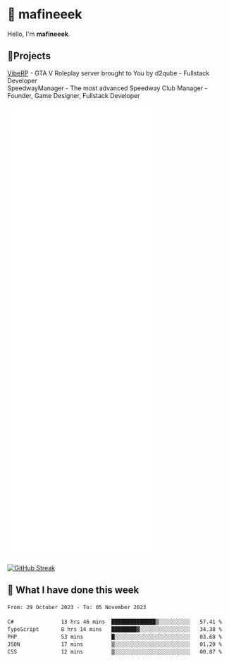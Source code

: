 # 👋 mafineeek
Hello, I'm **mafineeek**.

## 📝Projects

[VibeRP](https://v-rp.pl) - GTA V Roleplay server brought to You by d2qube - Fullstack Developer<br/>
SpeedwayManager - The most advanced Speedway Club Manager - Founder, Game Designer, Fullstack Developer


![](./github-metrics.svg)

[![GitHub Streak](https://streak-stats.demolab.com/?user=mafineeek)](https://git.io/streak-stats)

## 📰 What I have done this week
<!--START_SECTION:waka-->

```txt
From: 29 October 2023 - To: 05 November 2023

C#               13 hrs 46 mins  ██████████████▒░░░░░░░░░░   57.41 %
TypeScript       8 hrs 14 mins   ████████▓░░░░░░░░░░░░░░░░   34.38 %
PHP              53 mins         █░░░░░░░░░░░░░░░░░░░░░░░░   03.68 %
JSON             17 mins         ▒░░░░░░░░░░░░░░░░░░░░░░░░   01.20 %
CSS              12 mins         ▒░░░░░░░░░░░░░░░░░░░░░░░░   00.87 %
```

<!--END_SECTION:waka-->
